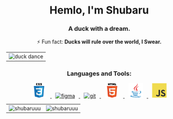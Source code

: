 <div align="center">

<h1>Hemlo, I'm Shubaru</h1>
<h3>A duck with a dream.</h3>

<p>⚡ Fun fact: <b>Ducks will rule over the world, I Swear.</b></p>

<!-- GIF on top -->
<table align="center" style="border-collapse: collapse;">
  <tr>
    <td>
      <img src="https://media1.tenor.com/m/S9BVMZq1Vq8AAAAC/duck-duck-dance.gif" alt="duck dance" width="650"/>
    </td>
  </tr>
</table>


<!-- Languages and tools icons in the middle with spacing -->
<h3>Languages and Tools:</h3>
<p> 
  <a href="https://www.w3schools.com/css/" target="_blank" rel="noreferrer"> 
    <img src="https://raw.githubusercontent.com/devicons/devicon/master/icons/css3/css3-original-wordmark.svg" alt="css3" width="40" height="40" style="margin: 0 10px;"/> 
  </a> 
  <a href="https://www.figma.com/" target="_blank" rel="noreferrer"> 
    <img src="https://www.vectorlogo.zone/logos/figma/figma-icon.svg" alt="figma" width="40" height="40" style="margin: 0 10px;"/> 
  </a> 
  <a href="https://git-scm.com/" target="_blank" rel="noreferrer"> 
    <img src="https://www.vectorlogo.zone/logos/git-scm/git-scm-icon.svg" alt="git" width="40" height="40" style="margin: 0 10px;"/> 
  </a> 
  <a href="https://www.w3.org/html/" target="_blank" rel="noreferrer"> 
    <img src="https://raw.githubusercontent.com/devicons/devicon/master/icons/html5/html5-original-wordmark.svg" alt="html5" width="40" height="40" style="margin: 0 10px;"/> 
  </a> 
  <a href="https://www.java.com" target="_blank" rel="noreferrer"> 
    <img src="https://raw.githubusercontent.com/devicons/devicon/master/icons/java/java-original.svg" alt="java" width="40" height="40" style="margin: 0 10px;"/> 
  </a> 
  <a href="https://developer.mozilla.org/en-US/docs/Web/JavaScript" target="_blank" rel="noreferrer"> 
    <img src="https://raw.githubusercontent.com/devicons/devicon/master/icons/javascript/javascript-original.svg" alt="javascript" width="40" height="40" style="margin: 0 10px;"/> 
  </a> 
</p>

<!-- GitHub stats and streak side by side -->
<table align="center">
  <tr>
    <td>
      <img src="https://github-readme-stats.vercel.app/api?username=shubaruuu&show_icons=true&theme=tokyonight&locale=en" alt="shubaruuu" />
    </td>
    <td>
      <img src="https://github-readme-streak-stats.herokuapp.com/?user=shubaruuu&theme=dark" alt="shubaruuu" />
    </td>
  </tr>
</table>

</div>
